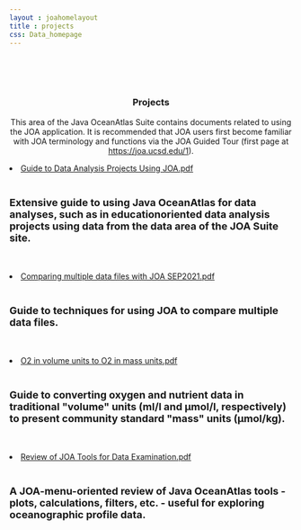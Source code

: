 ```yaml
---
layout : joahomelayout
title : projects
css: Data_homepage
---
```


<section id="call-to-action2">
<section id="call-to-action">
  <div class="container wow fadeIn">
    <br><br><br>
    <div class="row">
      <div class="col-lg-9 text-center text-lg-left" style="flex:0 0 100%;max-width:100%">
        <h3 class="cta-title"><center>Projects</center></h3>
        <p class="cta-text" style="text-align:center;">This area of the Java OceanAtlas Suite contains documents related to using the JOA
application. It is recommended that JOA users first become familiar with JOA terminology
and functions via the JOA Guided Tour (first page at <a href = "1">https://joa.ucsd.edu/1</a>).</p>
      </div>
    </div>

  </div>
</section>
</section><!-- #call-to-action -->

<section id="call-to-action1">
<section id="call-to-action3">
  <div class="container wow fadeIn">
      <div class="col-lg-9 text-center text-lg-left" style="flex:0 0 100%;max-width:100%">
        <p class="cta-text">
          <li><a href="assets/documents/Guide to Data Analysis Projects Using JOA.pdf">Guide to Data Analysis Projects Using JOA.pdf</a></li><br>
          <h3 class="cta-text" style="font-size: 18px">Extensive guide to using Java OceanAtlas for data analyses, such as in educationoriented data analysis projects using data from the data area of the JOA Suite site.</h3>
        </p>
        <br>
        <p class="cta-text">
          <li><a href="assets/documents/Comparing multiple data files with JOA SEP2021.pdf">Comparing multiple data files with JOA SEP2021.pdf</a></li><br>
          <h3 class="cta-text" style="font-size: 18px">Guide to techniques for using JOA to compare multiple data files.</h3>
        </p>
        <br>
        <p class="cta-text">
          <li><a href="assets/documents/O2 in volume units to O2 in mass units.pdf">O2 in volume units to O2 in mass units.pdf</a></li><br>
          <h3 class="cta-text" style="font-size: 18px">Guide to converting oxygen and nutrient data in traditional "volume" units (ml/l and µmol/l, respectively) to present community standard "mass" units (µmol/kg).</h3>
        </p>
        <br>
        <p class="cta-text">
          <li><a href="assets/documents/Review of JOA Tools for Data Examination.pdf">Review of JOA Tools for Data Examination.pdf</a></li><br>
          <h3 class="cta-text" style="font-size: 18px">A JOA-menu-oriented review of Java OceanAtlas tools - plots, calculations, filters, etc. - useful for exploring oceanographic profile data.</h3>
        </p>
        <br>
      </div>
    </div>
</section>
</section>



